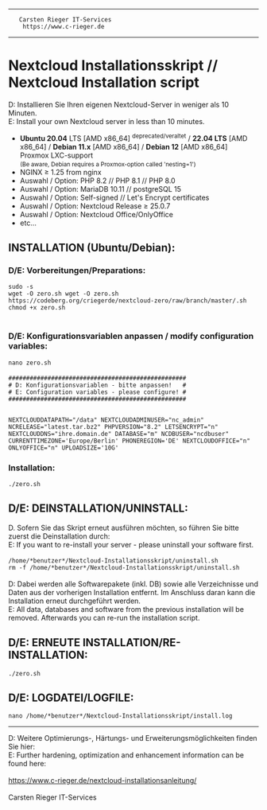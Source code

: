*********************************************
       Carsten Rieger IT-Services
        https://www.c-rieger.de
*********************************************

# Nextcloud Installationsskript // Nextcloud Installation script
D: Installieren Sie Ihren eigenen Nextcloud-Server in weniger als 10 Minuten.<br>
E: Install your own Nextcloud server in less than 10 minutes.

* <b>Ubuntu 20.04</b> LTS [AMD x86_64] <sup>deprecated/veraltet</sup> / <b>22.04 LTS</b> [AMD x86_64] / <b>Debian 11.x</b> [AMD x86_64] / <b>Debian 12</b> [AMD x86_64] 
<br>Proxmox LXC-support<b></b><br>
<small>(Be aware, Debian requires a Proxmox-option called 'nesting=1')</small><br>
* NGINX ≥ 1.25 from nginx
* Auswahl / Option: PHP 8.2 // PHP 8.1 // PHP 8.0
* Auswahl / Option: MariaDB 10.11 // postgreSQL 15
* Auswahl / Option: Self-signed // Let's Encrypt certificates
* Auswahl / Option: Nextcloud Release ≥ 25.0.7<br>
* Auswahl / Option: Nextcloud Office/OnlyOffice
* etc...

<h2>INSTALLATION (Ubuntu/Debian):</h2>
<h3>D/E: Vorbereitungen/Preparations:</h3>
<code>sudo -s</code><br>
<code>wget -O zero.sh wget -O zero.sh https://codeberg.org/criegerde/nextcloud-zero/raw/branch/master/<debian/ubuntu>.sh</code><br>
<code>chmod +x zero.sh</code><br> <br>
<h3>D/E: Konfigurationsvariablen anpassen / modify configuration variables:</h3></code>
<code>nano zero.sh</code><br> <br>
<code>##################################################
# D: Konfigurationsvariablen - bitte anpassen!   #
# E: Configuration variables - please configure! #
##################################################

NEXTCLOUDDATAPATH="/data"
NEXTCLOUDADMINUSER="nc_admin"
NCRELEASE="latest.tar.bz2"
PHPVERSION="8.2"
LETSENCRYPT="n"
NEXTCLOUDDNS="ihre.domain.de"
DATABASE="m"
NCDBUSER="ncdbuser"
CURRENTTIMEZONE='Europe/Berlin'
PHONEREGION='DE'
NEXTCLOUDOFFICE="n"
ONLYOFFICE="n"
UPLOADSIZE='10G'</code><br>

<h3>Installation:</h3>
<code>./zero.sh</code>
<h2>D/E: DEINSTALLATION/UNINSTALL:</h2>
D. Sofern Sie das Skript erneut ausführen möchten, so führen Sie bitte zuerst die Deinstallation durch:<br>
E: If you want to re-install your server - please uninstall your software first.<br> <br>
<code>/home/*benutzer*/Nextcloud-Installationsskript/uninstall.sh</code><br>
<code>rm -f /home/*benutzer*/Nextcloud-Installationsskript/uninstall.sh</code><br> <br>
D: Dabei werden alle Softwarepakete (inkl. DB) sowie alle Verzeichnisse und Daten aus der vorherigen Installation entfernt. Im Anschluss daran kann die Installation erneut durchgeführt werden.<br>
E: All data, databases and software from the previous installation will be removed. Afterwards you can re-run the installation script.<br>
<h2>D/E: ERNEUTE INSTALLATION/RE-INSTALLATION:</h2>
<code>./zero.sh</code><br>
<h2>D/E: LOGDATEI/LOGFILE:</h2>
<code>nano /home/*benutzer*/Nextcloud-Installationsskript/install.log</code><br>

-----------------------------------------------------------------------------------

D: Weitere Optimierungs-, Härtungs- und Erweiterungsmöglichkeiten finden Sie hier:<br>
E: Further hardening, optimization and enhancement information can be found here:<br>&nbsp;<br>
https://www.c-rieger.de/nextcloud-installationsanleitung/<br>&nbsp;<br>
Carsten Rieger IT-Services
